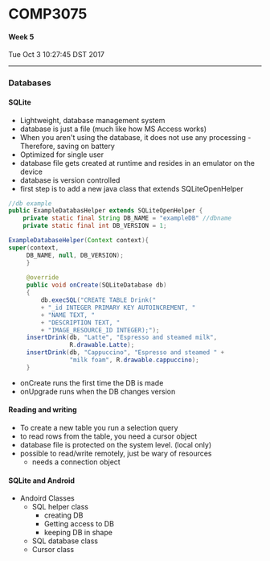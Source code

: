 # COMP3075
#### Week 5
Tue Oct  3 10:27:45 DST 2017

___

### Databases
#### SQLite
- Lightweight, database management system 
- database is just a file (much like how MS Access works)
- When you aren't using the database, it does not use any processing - Therefore, saving on battery
- Optimized for single user
- database file gets created at runtime and resides in an emulator on the device
- database is version controlled
- first step is to add a new java class that extends SQLiteOpenHelper

```Java
//db example
public ExampleDatabasHelper extends SQLiteOpenHelper {
	private static final String DB_NAME = "exampleDB" //dbname
	private static final int DB_VERSION = 1;

ExampleDatabaseHelper(Context context){
super(context,
	 DB_NAME, null, DB_VERSION);
	 }
	 
	 @override 
	 public void onCreate(SQLiteDatabase db)
	 {
		 db.execSQL("CREATE TABLE Drink("
		 + "_id INTEGER PRIMARY KEY AUTOINCREMENT, "
		 + "NAME TEXT, "
		 + "DESCRIPTION TEXT, "
		 + "IMAGE_RESOURCE_ID INTEGER);");
	 insertDrink(db, "Latte", "Espresso and steamed milk",
                 R.drawable.Latte);
     insertDrink(db, "Cappuccino", "Espresso and steamed " +
	             "milk foam", R.drawable.cappuccino);
	 }	 
```

- onCreate runs the first time the DB is made
- onUpgrade runs when the DB changes version

#### Reading and writing
- To create a new table you run a selection query
- to read rows from the table, you need a cursor object
- database file is protected on the system level. (local only)
- possible to read/write remotely, just be wary of resources
  - needs a connection object

#### SQLite and Android
- Andoird Classes
  - SQL helper class
    - creating DB
	- Getting access to DB
	- keeping DB in shape
  - SQL database class
  - Cursor class
  
  
